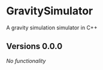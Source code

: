 GravitySimulator
================
A gravity simulation simulator in C++

**Versions**
0.0.0
--------------
*No functionality*
